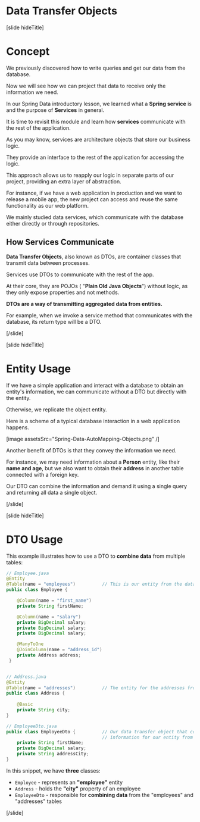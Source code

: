 # Data Transfer Objects

[slide hideTitle]

# Concept

We previously discovered how to write queries and get our data from the database.

Now we will see how we can project that data to receive only the information we need.

In our Spring Data introductory lesson, we learned what a **Spring service** is and the purpose of **Services** in general.

It is time to revisit this module and learn how **services** communicate with the rest of the application.

As you may know, services are architecture objects that store our business logic.

They provide an interface to the rest of the application for accessing the logic.

This approach allows us to reapply our logic in separate parts of our project, providing an extra layer of abstraction.

For instance, if we have a web application in production and we want to release a mobile app, the new project can access and reuse the same functionality as our web platform.

We mainly studied data services, which communicate with the database either directly or through repositories.

## How Services Communicate

**Data Transfer Objects**, also known as DTOs, are container classes that transmit data between processes.

Services use DTOs to communicate with the rest of the app.

At their core, they are POJOs ( "**Plain Old Java Objects**") without logic, as they only expose properties and not methods.

**DTOs are a way of transmitting aggregated data from entities.**

For example, when we invoke a service method that communicates with the database, its return type will be a DTO. 

[/slide]

[slide hideTitle]

# Entity Usage

If we have a simple application and interact with a database to obtain an entity's information, we can communicate without a DTO but directly with the entity.

Otherwise, we replicate the object entity.

Here is a scheme of a typical database interaction in a web application happens.

[image assetsSrc="Spring-Data-AutoMapping-Objects.png" /]

Another benefit of DTOs is that they convey the information we need.

For instance, we may need information about a **Person** entity, like their **name and age**, but we also want to obtain their **address** in another table connected with a foreign key.

Our DTO can combine the information and demand it using a single query and returning all data a single object. 

[/slide]

[slide hideTitle]

# DTO Usage

This example illustrates how to use a DTO to **combine data** from multiple tables:

```java
// Employee.java
@Entity
@Table(name = "employees")          // This is our entity from the database
public class Employee {

    @Column(name = "first_name")
    private String firstName;

    @Column(name = "salary")
    private BigDecimal salary; 
    private BigDecimal salary;
    private BigDecimal salary; 

    @ManyToOne
    @JoinColumn(name = "address_id")
    private Address address;
 }


// Address.java
@Entity
@Table(name = "addresses")          // The entity for the addresses from the database
public class Address {
    
    @Basic
    private String city;
}

// EmployeeDto.java
public class EmployeeDto {          // Our data transfer object that combines 
                                    // information for our entity from two tables
    private String firstName;
    private BigDecimal salary;
    private String addressCity;
}
```

In this snippet, we have **three** classes:

- `Employee` - represents an **"employee"** entity
- `Address` - holds the **"city"** property of an employee
- `EmployeeDto` - responsible for **combining data** from the "employees" and "addresses" tables
  
[/slide]

